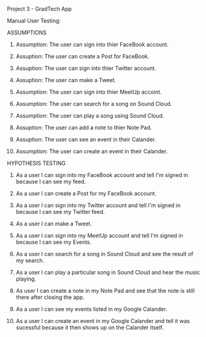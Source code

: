 Project 3 - GradTech App

Manual User Testing:

ASSUMPTIONS

1) Assumption: The user can sign into thier FaceBook account.
2) Assuption: The user can create a Post for FaceBook.

3) Assuption: The user can sign into thier Twitter account.
4) Assuption: The user can make a Tweet.

5) Assumption: The user can sign into thier MeetUp accoint.

6) Assumption: The user can search for a song on Sound Cloud.
7) Assumption: The user can play a song using Sound Cloud.

8) Assuption: The user can add a note to thier Note Pad.

9) Assuption: The user can see an event in their Calander.
10) Assumption: The user can create an event in their Calander.


HYPOTHESIS TESTING


1) As a user I can sign into my FaceBook account and tell I'm signed in because I can see my feed.
2) As a user I can create a Post for my FaceBook account.

3) As a user I can sign into my Twitter account and tell I'm signed in because I can see my Twitter feed.
4) As a user I can make a Tweet.

5) As a user I can sign into my MeetUp account and tell I'm signed in because I can see my Events.

6) As a user I can search for a song in Sound Cloud and see the result of my search.
7) As a user I can play a particular song in Sound Cloud and hear the music playing.

8) As user I can create a note in my Note Pad and see that the note is still there after closing the app.

9) As a user I can see my events listed in my Google Calander.
10) As a user I can create an event in my Google Calander and tell it was sucessful because it then shows up on the Calander itself.


